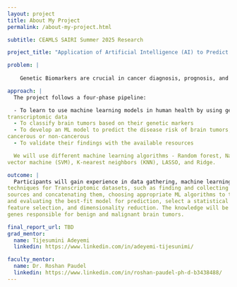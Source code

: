 ```yaml
---
layout: project
title: About My Project
permalink: /about-my-project.html

subtitle: CEAMLS SAIRI Summer 2025 Research

project_title: "Application of Artificial Intelligence (AI) to Predict Genetic Biomarkers of Brain Tumor from Transcriptomic Data Set"

problem: |
  
    Genetic Biomarkers are crucial in cancer diagnosis, prognosis, and treatment. Identifying genetic biomarkers allows for more accurate diagnosis and classification of cancer. The key issues being addressed include the high genetic variability of cancer across patients, the complexity of analyzing large-scale genomic data, and the challenge of translating research findings into practical clinical applications. Overcoming these obstacles is essential for accurately identifying biomarkers that can improve diagnosis, prognosis, and personalized treatment.

approach: |
  The project follows a four-phase pipeline:

  - To learn to use machine learning models in human health by using genomics and
transcriptomic data
  - To classify brain tumors based on their genetic markers
  - To develop an ML model to predict the disease risk of brain tumors, whether they are
cancerous or non-cancerous
  - To validate their findings with the available resources

  We will use different machine learning algorithms - Random forest, Naive Bayes, Support,
vector machine (SVM), K-nearest neighbors (KNN), LASSO, and Ridge.

outcome: |
  Participants will gain experience in data gathering, machine learning, and deep learning
techniques for Transcriptomic datasets, such as finding and collecting data from different
sources and concatenating them, choosing appropriate ML algorithms to train and test data,
and evaluating the best-fit model for prediction, select a statistical method for validation,
feature selection, and dimensionality reduction. The knowledge will be used to classify the
genes responsible for benign and malignant brain tumors.

final_report_url: TBD
grad_mentor:
  name: Tijesumini Adeyemi
  linkedin: https://www.linkedin.com/in/adeyemi-tijesunimi/

faculty_mentor:
  name: Dr. Roshan Paudel
  linkedin: https://www.linkedin.com/in/roshan-paudel-ph-d-b3438488/
---
```

